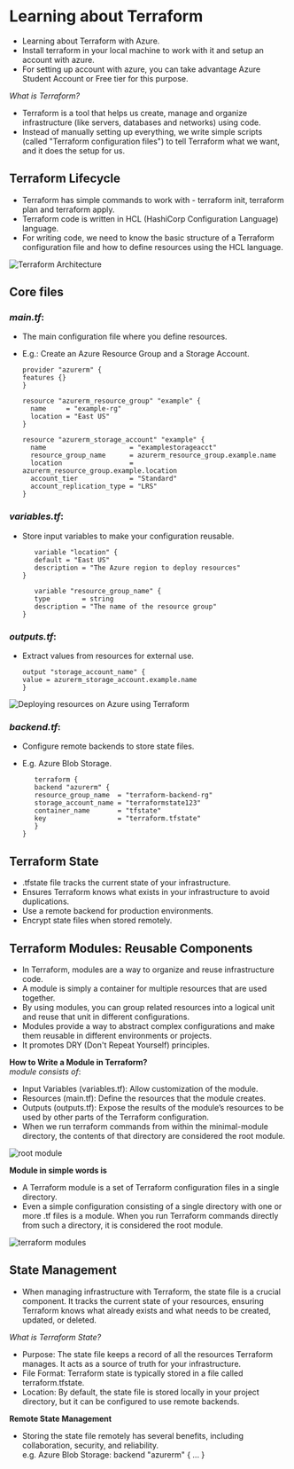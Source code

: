 # Learning about Terraform
- Learning about Terraform with Azure.
- Install terraform in your local machine to work with it and setup an account with azure.
- For setting up account with azure, you can take advantage Azure Student Account or Free tier for this purpose.

*What is Terraform?*  
- Terraform is a tool that helps us create, manage and organize infrastructure (like servers, databases and networks) using code.
- Instead of manually setting up everything, we write simple scripts (called "Terraform configuration files") to tell Terraform what we want, and it does the setup for us.

## Terraform Lifecycle 
- Terraform has simple commands to work with - terraform init, terraform plan and terraform apply.
- Terraform code is written in HCL (HashiCorp Configuration Language) language.
- For writing code, we need to know the basic structure of a Terraform configuration file and how to define resources using the HCL language.

![Terraform Architecture](https://github.com/user-attachments/assets/e7cee54c-377d-4c15-8e4f-a70f6397b79d)    

## Core files

### *main.tf*:
- The main configuration file where you define resources.
- E.g.: Create an Azure Resource Group and a Storage Account.
  
  ```hcl
  provider "azurerm" {
  features {}
  }

  resource "azurerm_resource_group" "example" {
    name     = "example-rg"
    location = "East US"
  }

  resource "azurerm_storage_account" "example" {
    name                     = "examplestorageacct"
    resource_group_name      = azurerm_resource_group.example.name
    location                 = azurerm_resource_group.example.location
    account_tier             = "Standard"
    account_replication_type = "LRS"
  }
  
### *variables.tf*:
- Store input variables to make your configuration reusable.
  
  ```hcl
     variable "location" {
     default = "East US"
     description = "The Azure region to deploy resources"
  }

     variable "resource_group_name" {
     type        = string
     description = "The name of the resource group"
  }

### *outputs.tf*:
- Extract values from resources for external use.

  ```hcl
  output "storage_account_name" {
  value = azurerm_storage_account.example.name
  }

![Deploying resources on Azure using Terraform](https://github.com/user-attachments/assets/cfb16243-9a6e-40cd-a0b8-6c0aae76947f)

### *backend.tf*:
- Configure remote backends to store state files.
- E.g. Azure Blob Storage.

  ```hcl
     terraform {
     backend "azurerm" {
     resource_group_name  = "terraform-backend-rg"
     storage_account_name = "terraformstate123"
     container_name       = "tfstate"
     key                  = "terraform.tfstate"
     }
  }

## Terraform State
- .tfstate file tracks the current state of your infrastructure.
- Ensures Terraform knows what exists in your infrastructure to avoid duplications.
- Use a remote backend for production environments.
- Encrypt state files when stored remotely.

## Terraform Modules: Reusable Components
- In Terraform, modules are a way to organize and reuse infrastructure code.
- A module is simply a container for multiple resources that are used together.
- By using modules, you can group related resources into a logical unit and reuse that unit in different configurations.
- Modules provide a way to abstract complex configurations and make them reusable in different environments or projects.
- It promotes DRY (Don't Repeat Yourself) principles.

**How to Write a Module in Terraform?**  
*module consists of*:  
- Input Variables (variables.tf): Allow customization of the module.
- Resources (main.tf): Define the resources that the module creates.
- Outputs (outputs.tf): Expose the results of the module’s resources to be used by other parts of the Terraform configuration.
- When we run terraform commands from within the minimal-module directory, the contents of that directory are considered the root module.

![root module](https://github.com/user-attachments/assets/fd713b37-ff26-4787-8f1f-2f6272f4324f)

**Module in simple words is**
- A Terraform module is a set of Terraform configuration files in a single directory.
- Even a simple configuration consisting of a single directory with one or more .tf files is a module. When you run Terraform commands directly from such a directory, it is considered the root module.

![terraform modules](https://github.com/user-attachments/assets/ead71719-ecd1-4b06-88b6-cd357d0d471b)  

## State Management 
- When managing infrastructure with Terraform, the state file is a crucial component. It tracks the current state of your resources, ensuring Terraform knows what already exists and what needs to be created, updated, or deleted.

*What is Terraform State?*
- Purpose: The state file keeps a record of all the resources Terraform manages. It acts as a source of truth for your infrastructure.
- File Format: Terraform state is typically stored in a file called terraform.tfstate.
- Location: By default, the state file is stored locally in your project directory, but it can be configured to use remote backends.

**Remote State Management**
- Storing the state file remotely has several benefits, including collaboration, security, and reliability.  
  e.g. Azure Blob Storage: backend "azurerm" { ... }
